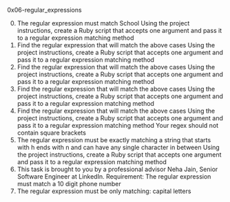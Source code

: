 0x06-regular_expressions

0. The regular expression must match School
Using the project instructions, create a Ruby script that accepts one argument and pass it to a regular expression matching method
1. Find the regular expression that will match the above cases
Using the project instructions, create a Ruby script that accepts one argument and pass it to a regular expression matching method
2. Find the regular expression that will match the above cases
Using the project instructions, create a Ruby script that accepts one argument and pass it to a regular expression matching method
3. Find the regular expression that will match the above cases
Using the project instructions, create a Ruby script that accepts one argument and pass it to a regular expression matching method
4. Find the regular expression that will match the above cases
Using the project instructions, create a Ruby script that accepts one argument and pass it to a regular expression matching method
Your regex should not contain square brackets
5. The regular expression must be exactly matching a string that starts with h ends with n and can have any single character in between
Using the project instructions, create a Ruby script that accepts one argument and pass it to a regular expression matching method
6. This task is brought to you by a professional advisor Neha Jain, Senior Software Engineer at LinkedIn.
Requirement:
The regular expression must match a 10 digit phone number
7. The regular expression must be only matching: capital letters
